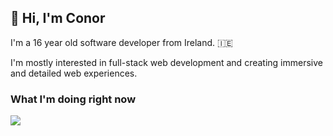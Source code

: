 ## :wave: Hi, I'm Conor

I'm a 16 year old software developer from Ireland. 🇮🇪 

I'm mostly interested in full-stack web development and creating immersive and detailed web experiences.

### What I'm doing right now

<a href="https://discord.com/users/397142169506414592">
  <img src="https://lanyard-profile-readme.vercel.app/api/843135686173392946" />
</a>


